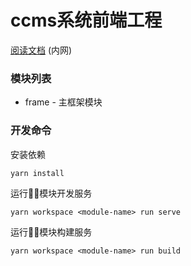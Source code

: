 # ccms系统前端工程

[阅读文档](http://172.18.238.202:8080/docs/) (内网)

### 模块列表

* frame - 主框架模块

### 开发命令

安装依赖

`yarn install`

运行模块开发服务

`yarn workspace <module-name> run serve`

运行模块构建服务

`yarn workspace <module-name> run build`